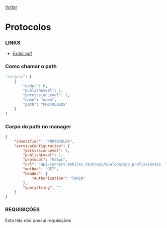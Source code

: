[Voltar](../../wikipedia.md)
# Protocolos
### LINKS
- [Exibir pdf](./exibirpdf.md)

### Como chamar o path
~~~ python
"actions": [
    {
        "order": 0,
        "publishLevel": 1,
        "permissionLevel": 1,
        "name": "open",
        "path": "PROTOCOLOS"
    }
]
~~~

### Corpo do path no manager
``` json
{
    "identifier": "PROTOCOLOS",
    "serviceConfiguration": {
        "permissionLevel": 1,
        "publishLevel": 1,
        "protocol": "https",
        "url": "api-connect.mobilex.tech/api/Qualcom/app_profissionais_saude_SANDBOX/CMS/protocolos/response",
        "method": "GET",
        "header": {
            "Authorization": "TOKEN"
        },
        "querystring": ""
    }
}
```

### REQUISIÇÕES
Esta tela não possui requisições